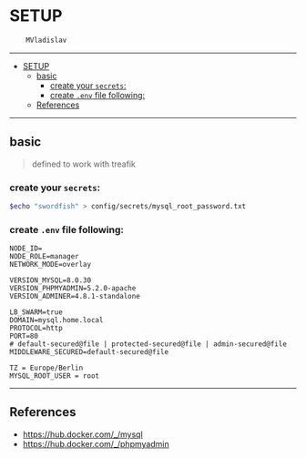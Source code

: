 # SETUP

```sh
    MVladislav
```

---

- [SETUP](#setup)
  - [basic](#basic)
    - [create your `secrets`:](#create-your-secrets)
    - [create `.env` file following:](#create-env-file-following)
  - [References](#references)

---

## basic

> defined to work with treafik

### create your `secrets`:

```sh
$echo "swordfish" > config/secrets/mysql_root_password.txt
```

### create `.env` file following:

```env
NODE_ID=
NODE_ROLE=manager
NETWORK_MODE=overlay

VERSION_MYSQL=8.0.30
VERSION_PHPMYADMIN=5.2.0-apache
VERSION_ADMINER=4.8.1-standalone

LB_SWARM=true
DOMAIN=mysql.home.local
PROTOCOL=http
PORT=80
# default-secured@file | protected-secured@file | admin-secured@file
MIDDLEWARE_SECURED=default-secured@file

TZ = Europe/Berlin
MYSQL_ROOT_USER = root
```

---

## References

- <https://hub.docker.com/_/mysql>
- <https://hub.docker.com/_/phpmyadmin>

